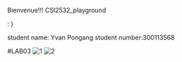 Bienvenue!!! CSI2532_playground 

 : )

student name:  Yvan Pongang
student number:300113568

#LAB03
![1](https://github.com/yvan04/csi2532_playground/tree/lab03/IMG-1016.jpg)
![2](path/to/IMG-1017.jpg)
